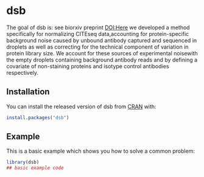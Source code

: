 
<!-- README.md is generated from README.Rmd. Please edit that file -->

# dsb

<!-- badges: start -->

<!-- badges: end -->

The goal of dsb is: see biorxiv preprint <DOI:Here> we developed a
method specifically for normalizing CITEseq data,accounting for
protein-specific background noise caused by unbound antibody captured
and sequenced in droplets as well as correcting for the technical
component of variation in protein library size. We account for these
sources of experimental noisewith the empty droplets containing
background antibody reads and by defining a covariate of non-staining
proteins and isotype control antibodies respectively.

## Installation

You can install the released version of dsb from
[CRAN](https://CRAN.R-project.org) with:

``` r
install.packages("dsb")
```

## Example

This is a basic example which shows you how to solve a common problem:

``` r
library(dsb)
## basic example code
```
